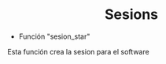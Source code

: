 <h1 align="center">Sesions</h1>


* Función "sesion_star"

Esta función crea la sesion para el software



